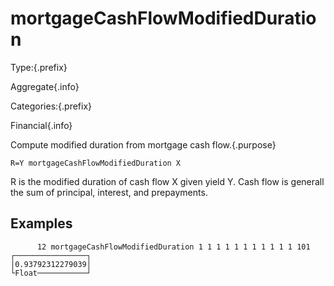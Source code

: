 # mortgageCashFlowModifiedDuration

Type:{.prefix}

Aggregate{.info}

Categories:{.prefix}

Financial{.info}

Compute modified duration from mortgage cash flow.{.purpose}

~~~
R=Y mortgageCashFlowModifiedDuration X
~~~
R is the modified duration of cash flow X given yield Y.
Cash flow is generall the sum of principal, interest, and prepayments.

## Examples

~~~
      12 mortgageCashFlowModifiedDuration 1 1 1 1 1 1 1 1 1 1 1 101
┌────────────────┐
│0.93792312279039│
└Float───────────┘



~~~

